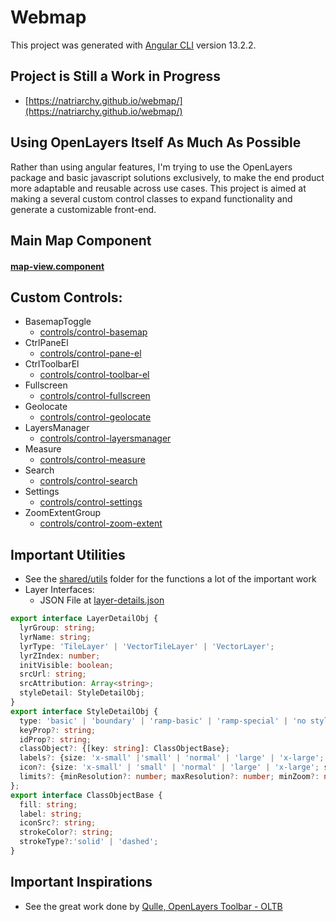 # Webmap

This project was generated with [Angular CLI](https://github.com/angular/angular-cli) version 13.2.2.

## Project is Still a Work in Progress
- [https://natriarchy.github.io/webmap/](https://natriarchy.github.io/webmap/)

## Using OpenLayers Itself As Much As Possible

Rather than using angular features, I'm trying to use the OpenLayers package and basic javascript solutions exclusively, to make the end product more adaptable and reusable across use cases. This project is aimed at making a several custom control classes to expand functionality and generate a customizable front-end.

## Main Map Component 
#### [map-view.component](src/app/shared/components/map-view.component.ts)

## Custom Controls:
- BasemapToggle
  - [controls/control-basemap](src/app/shared/controls/control-basemap.ts)
- CtrlPaneEl
  - [controls/control-pane-el](src/app/shared/controls/control-pane-el.ts)
- CtrlToolbarEl
  - [controls/control-toolbar-el](src/app/shared/controls/control-toolbar-el.ts)
- Fullscreen
  - [controls/control-fullscreen](src/app/shared/controls/control-fullscreen.ts)
- Geolocate
  - [controls/control-geolocate](src/app/shared/controls/control-geolocate.ts)
- LayersManager
  - [controls/control-layersmanager](src/app/shared/controls/control-layersmanager.ts)
- Measure
  - [controls/control-measure](src/app/shared/controls/control-measure.ts)
- Search
  - [controls/control-search](src/app/shared/controls/control-search.ts)
- Settings
  - [controls/control-settings](src/app/shared/controls/control-settings.ts)
- ZoomExtentGroup
  - [controls/control-zoom-extent](src/app/shared/controls/control-zoom-extent.ts)

## Important Utilities
- See the [shared/utils](src/app/shared/utils/) folder for the functions a lot of the important work
- Layer Interfaces:
  - JSON File at [layer-details.json](src/assets/data/layer-details.json)
```typescript
export interface LayerDetailObj {
  lyrGroup: string;
  lyrName: string;
  lyrType: 'TileLayer' | 'VectorTileLayer' | 'VectorLayer';
  lyrZIndex: number;
  initVisible: boolean;
  srcUrl: string;
  srcAttribution: Array<string>;
  styleDetail: StyleDetailObj;
}
export interface StyleDetailObj {
  type: 'basic' | 'boundary' | 'ramp-basic' | 'ramp-special' | 'no style';
  keyProp?: string;
  idProp?: string;
  classObject?: {[key: string]: ClassObjectBase};
  labels?: {size: 'x-small' |'small' | 'normal' | 'large' | 'x-large'; property: string; fill?: string; strokeColor?: string; offset?: [number, number]; minResolution?: number; maxResolution?: number};
  icon?: {size: 'x-small' | 'small' | 'normal' | 'large' | 'x-large'; src?: string; description?: string; color?: string; offset?: [number, number]; };
  limits?: {minResolution?: number; maxResolution?: number; minZoom?: number; maxZoom?: number;};
};
export interface ClassObjectBase {
  fill: string;
  label: string;
  iconSrc?: string;
  strokeColor?: string;
  strokeType?:'solid' | 'dashed';
}
```
## Important Inspirations
- See the great work done by [Qulle, OpenLayers Toolbar - OLTB](https://github.com/qulle/oltb/tree/main)
